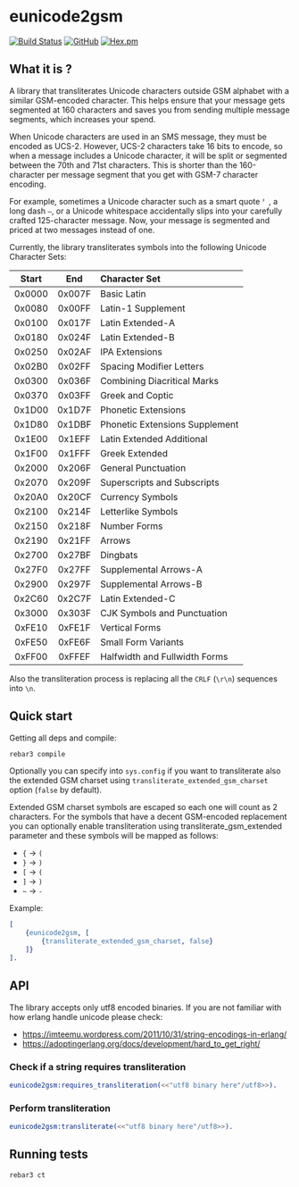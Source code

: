 # eunicode2gsm

[![Build Status](https://travis-ci.com/silviucpp/eunicode2gsm.svg?branch=main)](https://travis-ci.com/github/silviucpp/unicode2gsm)
[![GitHub](https://img.shields.io/github/license/silviucpp/eunicode2gsm)](https://github.com/silviucpp/unicode2gsm/blob/master/LICENSE)
[![Hex.pm](https://img.shields.io/hexpm/v/eunicode2gsm)](https://hex.pm/packages/eunicode2gsm)

## What it is ?

A library that transliterates Unicode characters outside GSM alphabet with a similar GSM-encoded character. This helps ensure that your message gets segmented at 160 characters and saves you from sending multiple message segments, which increases your spend.

When Unicode characters are used in an SMS message, they must be encoded as UCS-2. However, UCS-2 characters take 16 bits to encode, so when a message includes a Unicode character, it will be split or segmented between the 70th and 71st characters. This is shorter than the 160-character per message segment that you get with GSM-7 character encoding.

For example, sometimes a Unicode character such as a smart quote `〞`, a long dash `—`, or a Unicode whitespace accidentally slips into your carefully crafted 125-character message. Now, your message is segmented and priced at two messages instead of one.

Currently, the library transliterates symbols into the following Unicode Character Sets:

|Start  |End    |Character Set                  |
|:-----:|:-----:|:------------------------------|
|0x0000 | 0x007F| Basic Latin                   |
|0x0080 | 0x00FF| Latin-1 Supplement            |
|0x0100 | 0x017F| Latin Extended-A              |
|0x0180 | 0x024F| Latin Extended-B              |
|0x0250 | 0x02AF| IPA Extensions                |
|0x02B0 | 0x02FF| Spacing Modifier Letters      |
|0x0300 | 0x036F| Combining Diacritical Marks   |
|0x0370 | 0x03FF| Greek and Coptic              |
|0x1D00 | 0x1D7F| Phonetic Extensions           |
|0x1D80 | 0x1DBF| Phonetic Extensions Supplement|
|0x1E00 | 0x1EFF| Latin Extended Additional     |
|0x1F00 | 0x1FFF| Greek Extended                |
|0x2000 | 0x206F| General Punctuation           |
|0x2070 | 0x209F| Superscripts and Subscripts   |
|0x20A0 | 0x20CF| Currency Symbols              |
|0x2100 | 0x214F| Letterlike Symbols            |
|0x2150 | 0x218F| Number Forms                  |
|0x2190 | 0x21FF| Arrows                        |
|0x2700 | 0x27BF| Dingbats                      |
|0x27F0 | 0x27FF| Supplemental Arrows-A         |
|0x2900 | 0x297F| Supplemental Arrows-B         |
|0x2C60 | 0x2C7F| Latin Extended-C              |
|0x3000 | 0x303F| CJK Symbols and Punctuation   |
|0xFE10 | 0xFE1F| Vertical Forms                |
|0xFE50 | 0xFE6F| Small Form Variants           |
|0xFF00 | 0xFFEF| Halfwidth and Fullwidth Forms |

Also the transliteration process is replacing all the `CRLF` (`\r\n`) sequences into `\n`.

## Quick start

Getting all deps and compile:

```sh
rebar3 compile
```

Optionally you can specify into `sys.config` if you want to transliterate also the extended GSM charset using `transliterate_extended_gsm_charset` option (`false` by default).

Extended GSM charset symbols are escaped so each one will count as 2 characters. For the symbols that have a decent GSM-encoded replacement 
you can optionally enable transliteration using transliterate_gsm_extended parameter and these symbols will be mapped as follows:

- `{` -> `(`
- `}` -> `)`
- `[` -> `(`
- `]` -> `)`
- `~` -> `-`

Example:

```erlang
[
    {eunicode2gsm, [
        {transliterate_extended_gsm_charset, false}
    ]}
].
```

## API

The library accepts only utf8 encoded binaries. If you are not familiar with how erlang handle unicode please check:

- https://imteemu.wordpress.com/2011/10/31/string-encodings-in-erlang/
- https://adoptingerlang.org/docs/development/hard_to_get_right/

### Check if a string requires transliteration

```erlang
eunicode2gsm:requires_transliteration(<<"utf8 binary here"/utf8>>).
```

### Perform transliteration

```erlang
eunicode2gsm:transliterate(<<"utf8 binary here"/utf8>>).
```

## Running tests

```sh
rebar3 ct
```
